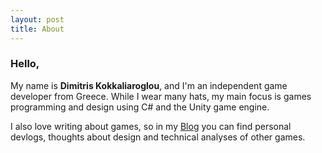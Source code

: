 ```yaml
---
layout: post
title: About
---
```


<h3 color="white">Hello,</h3>

<p>
  My name is <b>Dimitris Kokkaliaroglou</b>, and I'm an independent game developer from Greece. 
  While I wear many hats, my main focus is games programming and design using C# and the Unity game engine.
</p>
<p>
  I also love writing about games, so in my <a href="https://dikokkali.github.io/blog">Blog</a> you can find 
  personal devlogs, thoughts about design and technical analyses of other games.
</p>
